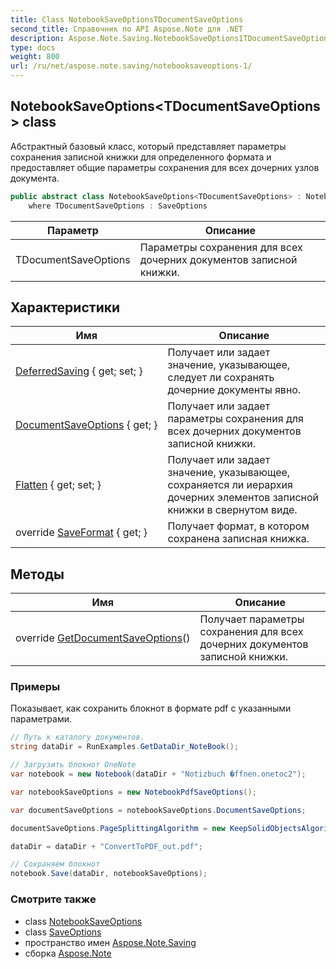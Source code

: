 ```yaml
---
title: Class NotebookSaveOptionsTDocumentSaveOptions
second_title: Справочник по API Aspose.Note для .NET
description: Aspose.Note.Saving.NotebookSaveOptions1TDocumentSaveOptions сорт. Абстрактный базовый класс который представляет параметры сохранения записной книжки для определенного формата и предоставляет общие параметры сохранения для всех дочерних узлов документа.
type: docs
weight: 800
url: /ru/net/aspose.note.saving/notebooksaveoptions-1/
---
```

## NotebookSaveOptions&lt;TDocumentSaveOptions&gt; class

Абстрактный базовый класс, который представляет параметры сохранения записной книжки для определенного формата и предоставляет общие параметры сохранения для всех дочерних узлов документа.

```csharp
public abstract class NotebookSaveOptions<TDocumentSaveOptions> : NotebookSaveOptions
    where TDocumentSaveOptions : SaveOptions
```

| Параметр | Описание |
| --- | --- |
| TDocumentSaveOptions | Параметры сохранения для всех дочерних документов записной книжки. |

## Характеристики

| Имя | Описание |
| --- | --- |
| [DeferredSaving](../../aspose.note.saving/notebooksaveoptions/deferredsaving/) { get; set; } | Получает или задает значение, указывающее, следует ли сохранять дочерние документы явно. |
| [DocumentSaveOptions](../../aspose.note.saving/notebooksaveoptions-1/documentsaveoptions/) { get; } | Получает или задает параметры сохранения для всех дочерних документов записной книжки. |
| [Flatten](../../aspose.note.saving/notebooksaveoptions/flatten/) { get; set; } | Получает или задает значение, указывающее, сохраняется ли иерархия дочерних элементов записной книжки в свернутом виде. |
| override [SaveFormat](../../aspose.note.saving/notebooksaveoptions-1/saveformat/) { get; } | Получает формат, в котором сохранена записная книжка. |

## Методы

| Имя | Описание |
| --- | --- |
| override [GetDocumentSaveOptions](../../aspose.note.saving/notebooksaveoptions-1/getdocumentsaveoptions/)() | Получает параметры сохранения для всех дочерних документов записной книжки. |

### Примеры

Показывает, как сохранить блокнот в формате pdf с указанными параметрами.

```csharp
// Путь к каталогу документов.
string dataDir = RunExamples.GetDataDir_NoteBook();

// Загрузить блокнот OneNote
var notebook = new Notebook(dataDir + "Notizbuch �ffnen.onetoc2");

var notebookSaveOptions = new NotebookPdfSaveOptions();

var documentSaveOptions = notebookSaveOptions.DocumentSaveOptions;

documentSaveOptions.PageSplittingAlgorithm = new KeepSolidObjectsAlgorithm();

dataDir = dataDir + "ConvertToPDF_out.pdf";

// Сохраняем блокнот
notebook.Save(dataDir, notebookSaveOptions);
```

### Смотрите также

* class [NotebookSaveOptions](../notebooksaveoptions/)
* class [SaveOptions](../saveoptions/)
* пространство имен [Aspose.Note.Saving](../../aspose.note.saving/)
* сборка [Aspose.Note](../../)


